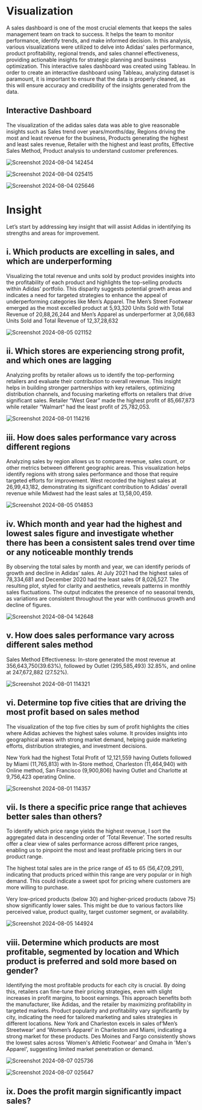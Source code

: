 # Visualization #
A sales dashboard is one of the most crucial elements that keeps the sales management team on track to success. It helps the team to monitor performance, identify trends, and make informed decision.
In this analysis, various visualizations were utilized to delve into Adidas’ sales performance, product profitability, regional trends, and sales channel effectiveness, providing actionable insights for strategic planning and business optimization. This interactive sales dashboard was created using Tableau.
In order to create an interactive dashboard using Tableau, analyzing dataset is paramount, it is important to ensure that the data is properly cleaned, as this will ensure accuracy and credibility of the insights generated from the data.

## Interactive Dashboard ##
The visualization of the adidas sales data was able to give reasonable insights such as Sales trend over years/months/day, Regions driving the most and least revenue for the business, Products generating the highest and least sales revenue, Retailer with the highest and least profits, Effective Sales Method, Product analysis to understand customer preferences.

![Screenshot 2024-08-04 142454](https://github.com/user-attachments/assets/83c4262b-8f45-4d65-b08f-9c6a1608b973)

![Screenshot 2024-08-04 025415](https://github.com/user-attachments/assets/bfd96d0d-d1df-41c8-81f5-04559fdf3fb3)

![Screenshot 2024-08-04 025646](https://github.com/user-attachments/assets/01b5524c-e127-462c-b056-e0b81368a7f1)

# Insight #
Let’s start by addressing key insight that will assist Adidas in identifying its strengths and areas for improvement.

## i. Which products are excelling in sales, and which are underperforming  ##
Visualizing the total revenue and units sold by product provides insights into the profitability of each product and highlights the top-selling products within Adidas’ portfolio. This disparity suggests potential growth areas and indicates a need for targeted strategies to enhance the appeal of underperforming categories like Men’s Apparel.
The Men’s Street Footwear emerged as the most excelled product at 5,93,320 Units Sold with Total Revenue of 20,88,26,244 and Men’s Apparel as underperformer at 3,06,683 Units Sold and Total Revenue of 12,37,28,632

![Screenshot 2024-08-05 021152](https://github.com/user-attachments/assets/ed2388a9-c334-462f-adfb-3563df5f6a93)

## ii. Which stores are experiencing strong profit, and which ones are lagging  ##
Analyzing profits by retailer allows us to identify the top-performing retailers and evaluate their contribution to overall revenue. This insight helps in building stronger partnerships with key retailers, optimizing distribution channels, and focusing marketing efforts on retailers that drive significant sales.
Retailer “West Gear” made the highest profit of 85,667,873 while retailer “Walmart” had the least profit of 25,782,053.

![Screenshot 2024-08-01 114216](https://github.com/user-attachments/assets/0b9c2099-faa4-43da-ad13-410cdf98b0c7)

## iii. How does sales performance vary across different regions  ##
Analyzing sales by region allows us to compare revenue, sales count, or other metrics between different geographic areas. This visualization helps identify regions with strong sales performance and those that require targeted efforts for improvement.
West recorded the highest sales at 26,99,43,182, demonstrating its significant contribution to Adidas’ overall revenue while Midwest had the least sales at 13,58,00,459.

![Screenshot 2024-08-05 014853](https://github.com/user-attachments/assets/0dbb8774-83b4-4d83-946f-6b2abf821ce3)

## iv. Which month and year had the highest and lowest sales figure and investigate whether there has been a consistent sales trend over time or any noticeable monthly trends  ##
By observing the total sales by month and year, we can identify periods of growth and decline in Adidas’ sales.
At July 2021 had the highest sales of 78,334,681 and December 2020 had the least sales 0f 8,026,527.
The resulting plot, styled for clarity and aesthetics, reveals patterns in monthly sales fluctuations. The output indicates the presence of no seasonal trends, as variations are consistent throughout the year with continuous growth and decline of figures.

![Screenshot 2024-08-04 142648](https://github.com/user-attachments/assets/2a8db919-c5e3-4e48-9b91-6a2cef470a69)

## v. How does sales performance vary across different sales method  ##
Sales Method Effectiveness: In-store generated the most revenue at 356,643,750(39.63%), followed by Outlet (295,585,493) 32.85%, and online at 247,672,882 (27.52%).

![Screenshot 2024-08-01 114321](https://github.com/user-attachments/assets/66d2ee60-33cc-48ba-ad34-34d2b600453a)

## vi. Determine top five cities that are driving the most profit based on sales method  ##
The visualization of the top five cities by sum of profit highlights the cities where Adidas achieves the highest sales volume. It provides insights into geographical areas with strong market demand, helping guide marketing efforts, distribution strategies, and investment decisions.

New York had the highest Total Profit of 12,121,559 having Outlets followed by Miami (11,765,813) with In-Store method, Charleston (11,464,940) with Online method, San Francisco (9,900,806) having Outlet and Charlotte at 9,756,423 operating Online.

![Screenshot 2024-08-01 114357](https://github.com/user-attachments/assets/6bb0d64c-3a76-4bbd-a41f-adc7139b5d35)

## vii. Is there a specific price range that achieves better sales than others?  ##
To identify which price range yields the highest revenue, I sort the aggregated data in descending order of ‘Total Revenue’. The sorted results offer a clear view of sales performance across different price ranges, enabling us to pinpoint the most and least profitable pricing tiers in our product range.

The highest total sales are in the price range of 45 to 65 (56,47,09,291), indicating that products priced within this range are very popular or in high demand. This could indicate a sweet spot for pricing where customers are more willing to purchase.

Very low-priced products (below 30) and higher-priced products (above 75) show significantly lower sales. This might be due to various factors like perceived value, product quality, target customer segment, or availability.

![Screenshot 2024-08-05 144924](https://github.com/user-attachments/assets/5bd76315-647d-4226-9f05-eee006d9266a)

## viii. Determine which products are most profitable, segmented by location and Which product is preferred and sold more based on gender?  ##
Identifying the most profitable products for each city is crucial. By doing this, retailers can fine-tune their pricing strategies, even with slight increases in profit margins, to boost earnings. This approach benefits both the manufacturer, like Adidas, and the retailer by maximizing profitability in targeted markets. Product popularity and profitability vary significantly by city, indicating the need for tailored marketing and sales strategies in different locations.
New York and Charleston excels in sales of‘Men’s Streetwear’ and ‘Women’s Apparel’ in Charleston and Miami, indicating a strong market for these products.
Des Moines and Fargo consistently shows the lowest sales across 'Women's Athletic Footwear' and Omaha in 'Men's Apparel', suggesting limited market penetration or demand.

![Screenshot 2024-08-07 025736](https://github.com/user-attachments/assets/87becb01-4b3d-4384-b388-5a533d1e2ed5)

![Screenshot 2024-08-07 025647](https://github.com/user-attachments/assets/4edbec88-847e-4896-8370-0af33a062101)

## ix. Does the profit margin significantly impact sales?  ##





